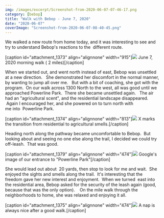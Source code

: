 ```yaml
---
img: /images/excerpt/Screenshot-from-2020-06-07-07-46-17.png
category: [bebop]
title: "Walk with Bebop - June 7, 2020"
date: "2020-06-07"
coverImage: "Screenshot-from-2020-06-07-08-40-45.png"
---
```


We walked a new route from home today, and it was interesting to see and try to understand Bebop's reactions to the  different route.

\[caption id="attachment\_1373" align="alignnone" width="915"\][![](/images/Screenshot-from-2020-06-07-07-46-17.png)](http://blog.duanemcguire.com/wp-content/uploads/2020/06/Screenshot-from-2020-06-07-07-46-17.png) June 7, 2020 morning walk ( 2 miles)\[/caption\]

When we started out, and went north instead of east, Bebop was unsettled at a new direction.   She demonstrated her discomfort in the normal manner, by wanting to jump all over me.   But with a bit of coaching, she got with the program.  On our walk across 1300 North to the west, all was good until we approached Powerline Park.  There she became unsettled again.   The air had an "agricultural scent", and the residential landscape disappeared.   Again I encouraged her, and she powered on to turn north with me into  Powerline Park.

\[caption id="attachment\_1374" align="alignnone" width="813"\][![](/images/Screenshot-from-2020-06-07-08-08-23.png)](http://blog.duanemcguire.com/wp-content/uploads/2020/06/Screenshot-from-2020-06-07-08-08-23.png) X marks the transition from residential to agricultural smells.\[/caption\]

Heading north along the pathway became uncomfortable to Bebop.  But looking about and seeing no one else along the trail, I decided we could try off-leash.  That was good.

\[caption id="attachment\_1379" align="alignnone" width="474"\][![](/images/Screenshot-from-2020-06-07-08-40-45-1024x658.png)](http://blog.duanemcguire.com/wp-content/uploads/2020/06/Screenshot-from-2020-06-07-08-40-45.png) Google's image of our entrance to "Powerline Park"\[/caption\]

She would lead out about  20 yards, then stop to look for me and wait.  She enjoyed the sights and smells along the trail.  It's interesting that the freedom gave her new interest and enjoyment.  When we turned  east into the residential area, Bebop asked for the security of the leash again (good, because that was the only option).    On the mile walk through the neighborhoods to home, she was relaxed and enjoying it all.

\[caption id="attachment\_1375" align="alignnone" width="474"\][![](/images/2020-06-07-08.24.04-1024x715.jpg)](http://blog.duanemcguire.com/wp-content/uploads/2020/06/2020-06-07-08.24.04.jpg) A nap is always nice after a good walk.\[/caption\]
